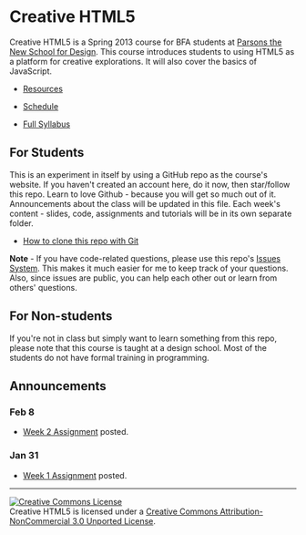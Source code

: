 Creative HTML5
==============

Creative HTML5 is a Spring 2013 course for BFA students at [Parsons the New School for Design](http://www.newschool.edu/parsons/). This course introduces students to using HTML5 as a platform for creative explorations. It will also cover the basics of JavaScript.

- [Resources](https://github.com/yyx990803/creative-html5/blob/master/RESOURCES.md)

- [Schedule](https://github.com/yyx990803/creative-html5/blob/master/SCHEDULE.md)

- <a href="https://docs.google.com/document/d/1LZ_fJCAgS8VPH1v8JwJzqTzpvikqe7M9Ijlz8Dshhlo/edit" target="_blank">Full Syllabus</a>

For Students
------------

This is an experiment in itself by using a GitHub repo as the course's website. If you haven't created an account here, do it now, then star/follow this repo. Learn to love Github - because you will get so much out of it. Announcements about the class will be updated in this file. Each week's content - slides, code, assignments and tutorials will be in its own separate folder.

- [How to clone this repo with Git](https://github.com/yyx990803/creative-html5/blob/master/GIT.md)

**Note** - If you have code-related questions, please use this repo's [Issues System](https://github.com/yyx990803/creative-html5/issues?state=open). This makes it much easier for me to keep track of your questions. Also, since issues are public, you can help each other out or learn from others' questions.

For Non-students
----------------

If you're not in class but simply want to learn something from this repo, please note that this course is taught at a design school. Most of the students do not have formal training in programming.

Announcements
-------------

### Feb 8

- <a href="https://github.com/yyx990803/creative-html5/tree/master/week2" target="_blank">Week 2 Assignment</a> posted.

### Jan 31

- <a href="https://github.com/yyx990803/creative-html5/tree/master/week1" target="_blank">Week 1 Assignment</a> posted.


* * *


<a rel="license" href="http://creativecommons.org/licenses/by-nc/3.0/deed.en_US"><img alt="Creative Commons License" style="border-width:0" src="http://i.creativecommons.org/l/by-nc/3.0/88x31.png" /></a><br /><span xmlns:dct="http://purl.org/dc/terms/" property="dct:title">Creative HTML5</span> is licensed under a <a rel="license" href="http://creativecommons.org/licenses/by-nc/3.0/deed.en_US">Creative Commons Attribution-NonCommercial 3.0 Unported License</a>.
